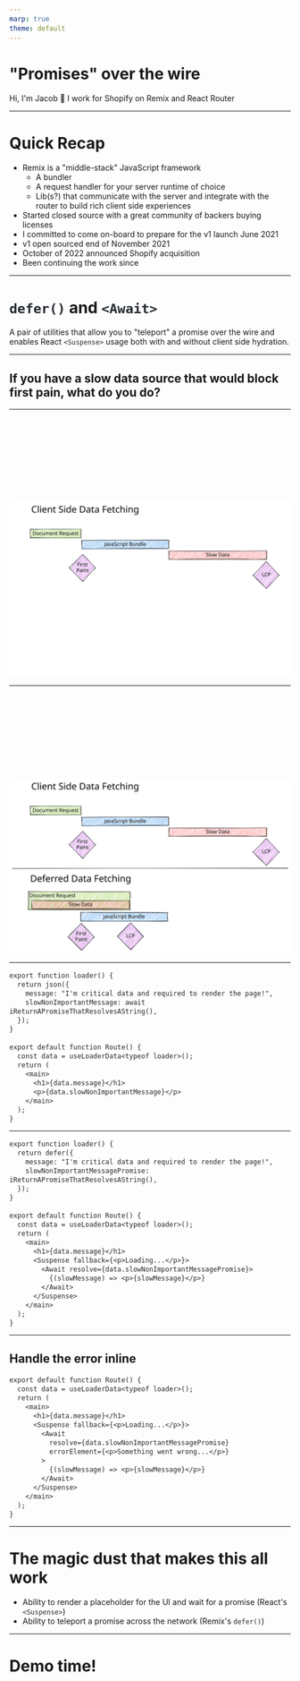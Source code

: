 ```yaml
---
marp: true
theme: default
---
```


<style>
  code {
    color: rgb(36, 41, 47);
  }
</style>

# "Promises" over the wire

Hi, I'm Jacob 👋 I work for Shopify on Remix and React Router

---

# Quick Recap

- Remix is a "middle-stack" JavaScript framework
  - A bundler
  - A request handler for your server runtime of choice
  - Lib(s?) that communicate with the server and integrate with the router to build rich client side experiences
- Started closed source with a great community of backers buying licenses
- I committed to come on-board to prepare for the v1 launch June 2021
- v1 open sourced end of November 2021
- October of 2022 announced Shopify acquisition
- Been continuing the work since

---

# `defer()` and `<Await>`

A pair of utilities that allow you to "teleport" a promise over the wire and enables React `<Suspense>` usage both with and without client side hydration.

---

## If you have a slow data source that would block first pain, what do you do?

---

<style scoped>
  img {
    margin-top: 30%
  }
</style>

![Graph showing waterfall of client side data fetching](./images/client-fetching.svg)

---

![Graphs showing how document and slow data requests sent over the same response significantly speed up the largest contentful paint](./images/waterfall.svg)

---

```tsx
export function loader() {
  return json({
    message: "I'm critical data and required to render the page!",
    slowNonImportantMessage: await iReturnAPromiseThatResolvesAString(),
  });
}

export default function Route() {
  const data = useLoaderData<typeof loader>();
  return (
    <main>
      <h1>{data.message}</h1>
      <p>{data.slowNonImportantMessage}</p>
    </main>
  );
}
```

---

```tsx
export function loader() {
  return defer({
    message: "I'm critical data and required to render the page!",
    slowNonImportantMessagePromise: iReturnAPromiseThatResolvesAString(),
  });
}

export default function Route() {
  const data = useLoaderData<typeof loader>();
  return (
    <main>
      <h1>{data.message}</h1>
      <Suspense fallback={<p>Loading...</p>}>
        <Await resolve={data.slowNonImportantMessagePromise}>
          {(slowMessage) => <p>{slowMessage}</p>}
        </Await>
      </Suspense>
    </main>
  );
}
```

---

## Handle the error inline

```tsx
export default function Route() {
  const data = useLoaderData<typeof loader>();
  return (
    <main>
      <h1>{data.message}</h1>
      <Suspense fallback={<p>Loading...</p>}>
        <Await
          resolve={data.slowNonImportantMessagePromise}
          errorElement={<p>Something went wrong...</p>}
        >
          {(slowMessage) => <p>{slowMessage}</p>}
        </Await>
      </Suspense>
    </main>
  );
}
```

---

# The magic dust that makes this all work

- Ability to render a placeholder for the UI and wait for a promise (React's `<Suspense>`)
- Ability to teleport a promise across the network (Remix's `defer()`)

---

# Demo time!
